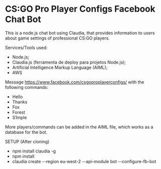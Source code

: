 # CS:GO Pro Player Configs Facebook Chat Bot

This is a node.js chat bot using Claudia, that provides information to users about game settings of professional CS:GO players. 

Services/Tools used: 
- Node.js;
- Claudia.js (ferramenta de deploy para projetos Node.js);
- Artificial Intelligence Markup Language (AIML);
- AWS

Message https://www.facebook.com/csgoproplayerconfigs/ with the following commands:

- Hello
- Thanks
- Fox
- Forest
- S1mple

More players/commands can be added in the AIML file, which works as a database for the bot.

SETUP (After cloning)

* npm install claudia -g
* npm install
* claudia create --region eu-west-2 --api-module bot --configure-fb-bot




